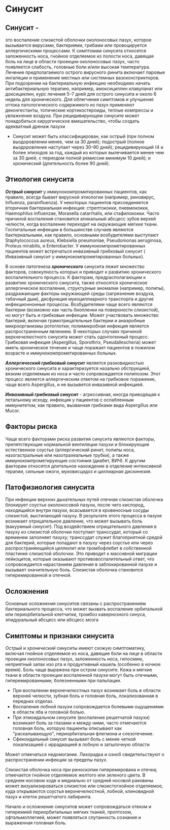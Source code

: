 # **Синусит**

## **Синусит** - 

это воспаление слизистой оболочки околоносовых пазух, которое вызывается вирусами, бактериями, грибами или провоцируется аллергическими процессами. К симптомам синусита относятся заложенность носа, гнойное отделяемое из полости носа, давящая боль на лице в области проекции околоносовых пазух, часто появляется слабость, головные боли и/или высокая температура. Лечение предполагаемого острого вирусного ринита включает паровые ингаляции и применение местных или системных вазоконстрикторов. При подозрении на бактериальную инфекцию необходимо начать антибактериальную терапию, например, амоксициллин клавуланат или доксициклин, курс лечения 5–7 дней для острого синусита и около 6 недель для хронического. Для облегчения симптомов и улучшения оттока патологического содержимого из пазух применяют деконгестанты, топические кортикостероиды, теплые компрессы и увлажнение воздуха. При рецидивирующем синусите может понадобиться хирургическое вмешательство, чтобы создать адекватный дренаж пазухи

* Синусит может быть классифицирован, как острый (при полном выздоровлении менее, чем за 30 дней); подострый (полное выздоровление наступает через 30–90 дней); рецидивирующий (4 и более эпизодов за год, каждый из которых вылечивается менее чем за 30 дней, с периодом полной ремиссии минимум 10 дней); и хронический (длительность более 90 дней).

## **Этиология синусита**

***Острый синусит*** у иммунокомпромитированных пациентов, как правило, всегда бывает вирусной этиологии (например, риновирус, Influenza, parainfluenza). У некоторых пациентов присоединяется вторичная бактериальная инфекция: стрептококки, пневмококки, Haemophilus influenzae, Moraxella catarrhalis, или стафилококки. Часто причиной воспаления становится апикальный абсцесс зубов верхей челюсти, когда воспаление переходит на окружающие мягкие ткани. Госпитальные инфекции в большинстве случаев являются бактериальными, как правило, основными возбудителями выступают Staphylococcus aureus, Klebsiella pneumoniae, Pseudomonas aeruginosa, Proteus mirabilis, и Enterobacter. У иммунокомпрометированных пациентов может встречаться инвазивный грибковый синусит ( Инвазивный синусит у иммунокомпрометированных больных).

В основе патогенеза ***хронического*** синусита лежит множество факторов, совокупность которых и приводит к развитию хронического воспалительного процесса. К факторам, предрасполагающим к развитию хронического синусита, также относятся хроническое аллергическое воспаление, структурные аномалии (например, полипы), раздражающие факторы окружающей среды (загрязнение воздуха, табачный дым), дисфункция мукоциллиарного транспорта и другие инфекционнонные процессы. Возбудителями чаще всего являются бактерии (возможно как часть биопленки на поверхности слизистой), но могут быть и грибковые инфекции. Может участвовать множество бактерий, включая грамотрицательные бактерии и анаэробные микроорганизмы ротоглотки; полимикробная инфекция является распространенным явлением. В некоторых случаях причиной верхнечелюстного синусита может стать одонтогенный процесс. Грибковая инфекция (Aspergillus, Sporothrix, Pseudallescheria) может иметь хроническое течение и чаще поражает пациентов в пожилом возрасте и иммунокомпрометированных больных.

***Аллергический грибковый синусит*** является разновидностью хронического синусита и характеризуется назально обструкцией, вязким отделяемым из носа и часто сопровождается полипозом. Этот процесс является аллергическим ответом на грибковое поражение, чаще всего Aspergillus, и не вызывется инвазивной инфекцией.

***Инвазивный грибковый синусит*** - агрессивная, иногда приводящая к летальному исходу, инфекция у пациентов с ослабленным иммунитетом, как правило, вызванная грибками вида Aspergillus или Mucor.

## **Факторы риска**

Чаще всего факторами риска развития синусита являются факторы, препятствующие нормальной вентиляции пазухи и блокирующие естественное соустье (аллергический ринит, полипы носа, назогастральные или назотрахеальные трубки), а также иммунокомпрометирующие состояния (диабет, ВИЧ). К другим факторам относятся длительное нахождение в отделение интенсивной терапии, сильные ожоги, муковисцидоз и циллиарная дискинезия.

## **Патофизиология синусита**

При инфекции верхних дыхательных путей отечная слизистая оболочка блокирует соустье околоносовой пазухи, после чего кислород, находящийся внутри пазухи, всасывается в кровеносные сосуды слизистой, выстилающей пазуху. В результате этого процесса в пазухе возникает отрицательное давление, что может вызывать боль (вакуумный синусит). Под воздействием отрицательного давления в пазуху из слизистой оболочки поступает транссудат, который со временем заполняет пазуху; транссудат служит благоприятной средой для бактерий, которые попадают в пазуху через соустье или через распространяющийся целлюлит или тромбофлебит в собственной пластинке слизистой оболочки. Это приводит к массивной миграции лейкоцитов, которые оказывают противовоспалительный ответ, что сопровождается нарастанием давления в заблокированной пазухе и вызывает значительную боль. Слизистая оболочка становится гиперемированной и отечной.

## Осложнения

Основные осложнения синуситов связаны с распространением бактериального процесса, что может вызвать воспаление орбитальной или периорбитальной клетчатки, тромбоз кавернозного синуса, эпидуральный абсцесс или абсцесс мозга

## **Симптомы и признаки синусита**

*Острый* и *хронический* синуситы имеют схожую симптоматику, включая гнойное отделяемое из носа, давящие боли на лице в области проекции околоносовых пазух, заложенность носа, гипосмию, неприятный запах изо рта и продуктивный кашель (особенно в ночное время). Боль чаще выражена при остром синусите. Кожа и мягкие ткани в области проекции воспаленной пазухи могут быть отечными, гиперемированными, болезненными при пальпации.

* При воспалении верхнечелюстных пазух возникает боль в области верхней челюсти, зубная боль и головная боль, локализованная в передних отделах.
* Воспаление лобной пазухи сопровождается болевыми ощущениями в области лба и головной болью.
* При этмоидальном синусите (воспаление решетчатой пазухи) возникает боль за глазами и между ними, часто отмечаются головная боль, которую пациенты описывают как "раскалывающую", периорбитальная флегмона и слезотечение.
* Сфеноидальный синусит вызывает боль с менее четкой локализацией с иррадиацией в лобную и затылочную области

Может отмечаться недомогание. Лихорадка и озноб свидетельствуют о распространении инфекции за пределы пазух.

Слизистая оболочка носа при риноскопии гиперемирована и отечна; отмечается гнойное отделяемое желтого или зеленого цвета. В среднем носовом ходе и медиально от средней носовой раковины может визуализироваться слизистое или слизистогнойное отделяемое, куда открываются соустья верхнечелюстной, лобной, клиновидной пазух и клеток решетчатого лабиринта.

Начало и осложнение синуситов может сопровождаться отеком и гиперемией периорбитальных мягких тканей, проптозом, офтальмоплегией, может появляться спутанность сознания и выраженная головная боль.